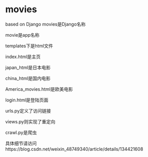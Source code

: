 # movies
based on Django
movies是Django名称

movie是app名称

templates下是html文件

index.html是主页

japan\_html是日本电影

china\_html是国内电影

America\_movies.html是欧美电影

login.html是登陆页面

urls.py定义了访问链接

views.py则实现了重定向

crawl.py是爬虫


具体细节请访问https://blog.csdn.net/weixin_48749340/article/details/134421608
